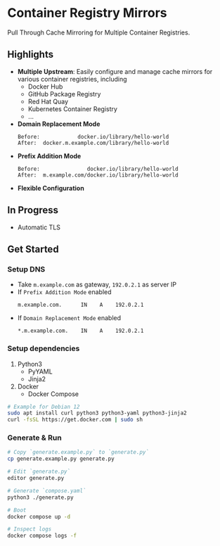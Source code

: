 # Container Registry Mirrors

Pull Through Cache Mirroring for Multiple Container Registries.

## Highlights

- **Multiple Upstream**: Easily configure and manage cache mirrors for various container registries, including
    - Docker Hub
    - GitHub Package Registry
    - Red Hat Quay
    - Kubernetes Container Registry
    - ...
- **Domain Replacement Mode**
  ```
  Before:            docker.io/library/hello-world
  After:  docker.m.example.com/library/hello-world
  ```
- **Prefix Addition Mode**
  ```
  Before:               docker.io/library/hello-world
  After:  m.example.com/docker.io/library/hello-world
  ```
- **Flexible Configuration**

## In Progress

- Automatic TLS

## Get Started

### Setup DNS

- Take `m.example.com` as gateway, `192.0.2.1` as server IP
- If `Prefix Addition Mode` enabled
    ```
    m.example.com.      IN    A    192.0.2.1
    ```
- If `Domain Replacement Mode` enabled
    ```
    *.m.example.com.    IN    A    192.0.2.1
    ```

### Setup dependencies

1. Python3
    - PyYAML
    - Jinja2
2. Docker
    - Docker Compose

```bash
# Example for Debian 12
sudo apt install curl python3 python3-yaml python3-jinja2
curl -fsSL https://get.docker.com | sudo sh
```

### Generate & Run

```bash
# Copy `generate.example.py` to `generate.py`
cp generate.example.py generate.py

# Edit `generate.py`
editor generate.py

# Generate `compose.yaml`
python3 ./generate.py

# Boot
docker compose up -d

# Inspect logs 
docker compose logs -f
```